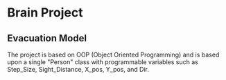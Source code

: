 # Brain Project
## Evacuation Model
The project is based on OOP (Object Oriented Programming) and
is based upon a single "Person" class with programmable variables
such as Step_Size, Sight_Distance, X_pos, Y_pos, and Dir.